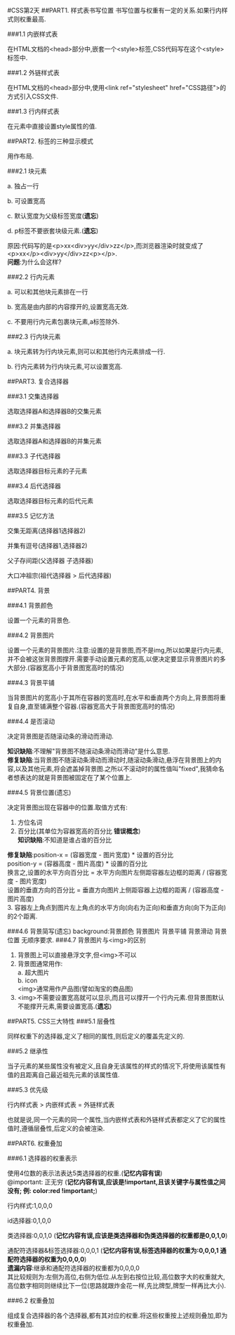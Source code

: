 #CSS第2天
##PART1. 样式表书写位置
书写位置与权重有一定的关系.如果行内样式则权重最高.

###1.1 内嵌样式表

在HTML文档的\<head>部分中,嵌套一个\<style>标签,CSS代码写在这个\<style>标签中.

###1.2 外链样式表

在HTML文档的\<head>部分中,使用\<link ref="stylesheet" href="CSS路径">的方式引入CSS文件.

###1.3 行内样式表

在元素中直接设置style属性的值.

##PART2. 标签的三种显示模式

用作布局.

###2.1 块元素

a. 独占一行		

b. 可设置宽高	
	
c. 默认宽度为父级标签宽度(**遗忘**)	
	
d. p标签不要嵌套块级元素.(**遗忘**)		

原因:代码写的是\<p>xx\<div>yy\</div>zz\</p>,而浏览器渲染时就变成了\<p>xx\</p>\<div>yy\</div>zz\<p>\</p>.		
**问题**:为什么会这样?

###2.2 行内元素

a. 可以和其他块元素排在一行		

b. 宽高是由内部的内容撑开的,设置宽高无效.		

c. 不要用行内元素包裹块元素,a标签除外.	

###2.3 行内块元素

a. 块元素转为行内块元素,则可以和其他行内元素排成一行.

b. 行内元素转为行内块元素,可以设置宽高.		

##PART3. 复合选择器

###3.1 交集选择器

选取选择器A和选择器B的交集元素	
	
###3.2 并集选择器

选取选择器A和选择器B的并集元素		

###3.3 子代选择器

选取选择器目标元素的子元素		

###3.4 后代选择器

选取选择器目标元素的后代元素	

###3.5 记忆方法

交集无距离(选择器1选择器2)		

并集有逗号(选择器1,选择器2)	
	
父子存间距(父选择器 子选择器)	
	
大口冲祖宗(祖代选择器 > 后代选择器)

##PART4. 背景

###4.1 背景颜色

设置一个元素的背景色.		

###4.2 背景图片

设置一个元素的背景图片.注意:设置的是背景图,而不是img,所以如果是行内元素,并不会被这张背景图撑开.需要手动设置元素的宽高,以便决定要显示背景图片的多大部分.(容器宽高小于背景图宽高时的情况)

###4.3 背景平铺

当背景图片的宽高小于其所在容器的宽高时,在水平和垂直两个方向上,背景图将重复自身,直至铺满整个容器.(容器宽高大于背景图宽高时的情况)

###4.4 是否滚动

决定背景图是否随滚动条的滑动而滑动.		

**知识缺陷**:不理解"背景图不随滚动条滑动而滑动"是什么意思. 	
**修复缺陷**:当背景图不随滚动条滑动而滑动时,随滚动条滑动,悬浮在背景图上的内容,以及其他元素,将会遮盖掉背景图.之所以不滚动时的属性值叫"fixed",我猜命名者想表达的就是背景图被固定在了某个位置上.

###4.5 背景位置(遗忘)

决定背景图出现在容器中的位置.取值方式有:		

1. 方位名词		
2. 百分比(其单位为容器宽高的百分比 **错误概念**) 	
**知识缺陷**:不知道是谁占谁的百分比	

**修复缺陷**:position-x = (容器宽度 - 图片宽度) * 设置的百分比	
position-y = (容器高度 - 图片高度) * 设置的百分比		
换言之,设置的水平方向百分比 = 水平方向图片左侧距容器左边框的距离 / (容器宽度 - 图片宽度)		
设置的垂直方向的百分比 = 垂直方向图片上侧距容器上边框的距离 / (容器高度 - 图片高度)		
3. 容器左上角点到图片左上角点的水平方向(向右为正向)和垂直方向(向下为正向)的2个距离.

###4.6 背景简写(遗忘)
background:背景颜色 背景图片 背景平铺 背景滑动 背景位置 无顺序要求.
###4.7 背景图片与\<img>的区别

1. 背景图上可以直接悬浮文字,但\<img>不可以
2. 背景图通常用作:		
	a. 超大图片		
	b. icon		
	\<img>通常用作产品图(譬如淘宝的商品图)
3. \<img>不需要设置宽高就可以显示,而且可以撑开一个行内元素.但背景图默认不能撑开元素,需要设置宽高.(**遗忘**)

##PART5. CSS三大特性
###5.1 层叠性

同样权重下的选择器,定义了相同的属性,则后定义的覆盖先定义的.

###5.2 继承性

当子元素的某些属性没有被定义,且自身无该属性的样式的情况下,将使用该属性有值的且距离自己最近祖先元素的该属性值. 

###5.3 优先级

行内样式表 > 内嵌样式表 = 外链样式表

也就是说,同一个元素的同一个属性,当内嵌样式表和外链样式表都定义了它的属性值时,遵循层叠性,后定义的会被渲染.

##PART6. 权重叠加

###6.1 选择器的权重表示

使用4位数的表示法表达5类选择器的权重.(**记忆内容有误**)		
@important: 正无穷 (**记忆内容有误,应该是!important,且该关键字与属性值之间没有; 例: color:red !important;**) 		

行内样式:1,0,0,0		

id选择器:0,1,0,0		

类选择器:0,0,1,0  (**记忆内容有误,应该是类选择器和伪类选择器的权重都是0,0,1,0**) 

通配符选择器&标签选择器:0,0,0,1  (**记忆内容有误,标签选择器的权重为:0,0,0,1 通配符选择器的权重为0,0,0,0**) 	
**遗漏内容**:继承和通配符选择器的权重都为0,0,0,0	
其比较规则为:左侧为高位,右侧为低位.从左到右按位比较,高位数字大的权重就大,高位数字相同则继续比下一位(思路就跟炸金花一样,先比牌型,牌型一样再比大小).

###6.2 权重叠加

组成复合选择器的各个选择器,都有其对应的权重.将这些权重按上述规则叠加,即为权重叠加.